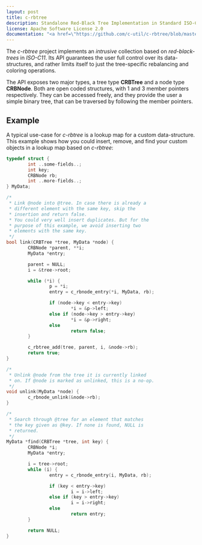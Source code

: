 ```yaml
---
layout: post
title: c-rbtree
description: Standalone Red-Black Tree Implementation in Standard ISO-C11
license: Apache Software License 2.0
documentation: "<a href=\"https://github.com/c-util/c-rbtree/blob/master/src/c-rbtree.h\">c-rbtree.h</a>"
---
```

The *c-rbtree* project implements an *intrusive* collection based on
*red-black-trees* in *ISO-C11*. Its API guarantees the user full control over
its data-structures, and rather limits itself to just the tree-specific
rebalancing and coloring operations.

The API exposes two major types, a tree type **CRBTree** and a node type
**CRBNode**. Both are open coded structures, with 1 and 3 member pointers
respectively. They can be accessed freely, and they provide the user a simple
binary tree, that can be traversed by following the member pointers. 

## Example

A typical use-case for *c-rbtree* is a lookup map for a custom data-structure.
This example shows how you could insert, remove, and find your custom objects
in a lookup map based on *c-rbtree*:

```c
typedef struct {
        int ..some-fields..;
        int key;
        CRBNode rb;
        int ..more-fields..;
} MyData;

/*
 * Link @node into @tree. In case there is already a
 * different element with the same key, skip the
 * insertion and return false.
 * You could very well insert duplicates. But for the
 * purpose of this example, we avoid inserting two
 * elements with the same key.
 */
bool link(CRBTree *tree, MyData *node) {
        CRBNode *parent, **i;
        MyData *entry;

        parent = NULL;
        i = &tree->root;

        while (*i) {
                p = *i;
                entry = c_rbnode_entry(*i, MyData, rb);

                if (node->key < entry->key)
                        *i = &p->left;
                else if (node->key > entry->key)
                        *i = &p->right;
                else
                        return false;
        }

        c_rbtree_add(tree, parent, i, &node->rb);
        return true;
}

/*
 * Unlink @node from the tree it is currently linked
 * on. If @node is marked as unlinked, this is a no-op.
 */
void unlink(MyData *node) {
        c_rbnode_unlink(&node->rb);
}

/*
 * Search through @tree for an element that matches
 * the key given as @key. If none is found, NULL is
 * returned.
 */
MyData *find(CRBTree *tree, int key) {
        CRBNode *i;
        MyData *entry;

        i = tree->root;
        while (i) {
                entry = c_rbnode_entry(i, MyData, rb);

                if (key < entry->key)
                        i = i->left;
                else if (key > entry->key)
                        i = i->right;
                else
                        return entry;
        }

        return NULL;
}
```

